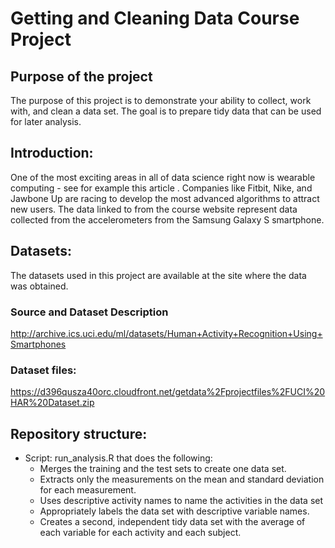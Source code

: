 # Getting and Cleaning Data Course Project

## Purpose of the project
The purpose of this project is to demonstrate your ability to collect, work with, and clean a data set. The goal is to prepare tidy data that can be used for later analysis.

## Introduction:

One of the most exciting areas in all of data science right now is wearable computing - see for example this article . Companies like Fitbit, Nike, and Jawbone Up are racing to develop the most advanced algorithms to attract new users. The data linked to from the course website represent data collected from the accelerometers from the Samsung Galaxy S smartphone. 

## Datasets: 
The datasets used in this project are available at the site where the data was obtained.

### Source and Dataset Description

http://archive.ics.uci.edu/ml/datasets/Human+Activity+Recognition+Using+Smartphones

### Dataset files:

https://d396qusza40orc.cloudfront.net/getdata%2Fprojectfiles%2FUCI%20HAR%20Dataset.zip

## Repository structure:
* Script: run_analysis.R that does the following:
  + Merges the training and the test sets to create one data set.
  + Extracts only the measurements on the mean and standard deviation for each measurement.
  + Uses descriptive activity names to name the activities in the data set
  + Appropriately labels the data set with descriptive variable names.
  + Creates a second, independent tidy data set with the average of each variable for each activity and each subject.